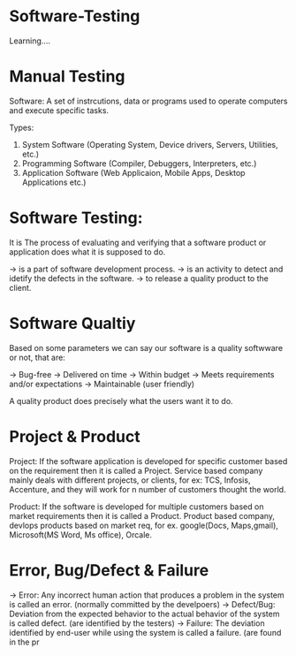 # Software-Testing
Learning....


# Manual Testing

Software: A set of instrcutions, data or programs used to operate computers and execute specific tasks.

Types:
1. System Software (Operating System, Device drivers, Servers, Utilities, etc.)
2. Programming Software (Compiler, Debuggers, Interpreters, etc.)
3. Application Software (Web Applicaion, Mobile Apps, Desktop Applications etc.)

# Software Testing:
It is The process of evaluating and verifying that a software product or application does what it is supposed to do.

-> is a part of software development process.
-> is an activity to detect and idetify the defects in the software.
-> to release a quality product to the client.

# Software Qualtiy
Based on some parameters we can say our software is a quality softwware or not, that are:

-> Bug-free
-> Delivered on time
-> Within budget
-> Meets requirements and/or expectations
-> Maintainable (user friendly)

A quality product does precisely what the users want it to do.

# Project & Product

Project: If the software application is developed for specific customer based on the requirement then it is called a Project.
Service based company mainly deals with different projects, or clients, for ex: TCS, Infosis, Accenture, and they will work for n number of customers thought the world.

Product: If the software is developed for multiple customers based on market requirements then it is called a Product.
Product based company, devlops products based on market req, for ex. google(Docs, Maps,gmail), Microsoft(MS Word, Ms office), Orcale.

# Error, Bug/Defect & Failure

-> Error: Any incorrect human action that produces a problem in the system is called an error.
(normally committed by the develpoers)
-> Defect/Bug: Deviation from the expected behavior to the actual behavior of the system is called defect.
(are identified by the testers)
-> Failure: The deviation identified by end-user while using the system is called a failure.
(are found in the pr










